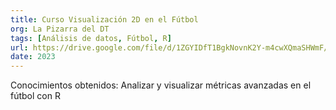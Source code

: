 ```yaml
---
title: Curso Visualización 2D en el Fútbol
org: La Pizarra del DT
tags: [Análisis de datos, Fútbol, R]
url: https://drive.google.com/file/d/1ZGYIDfT1BgkNovnK2Y-m4cwXQmaSHWmF/view?usp=sharing
date: 2023
---
```


Conocimientos obtenidos: Analizar y visualizar métricas avanzadas en el fútbol con R
